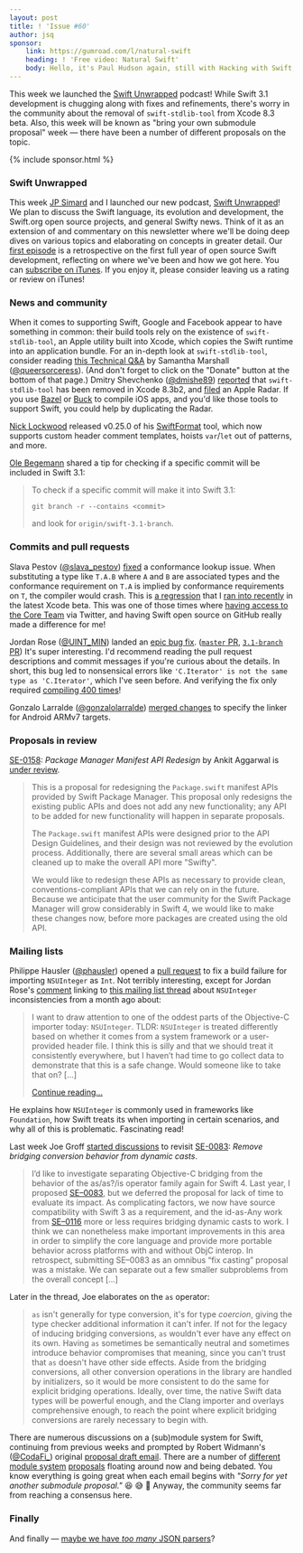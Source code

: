 ```yaml
---
layout: post
title: ! 'Issue #60'
author: jsq
sponsor:
    link: https://gumroad.com/l/natural-swift
    heading: ! 'Free video: Natural Swift'
    body: Hello, it's Paul Hudson again, still with Hacking with Swift, and still helping to support this awesome newsletter. After you've finished reading, why not download my Natural Swift video? It's 75 minutes of pure Swift goodness, and completely free.
---
```


This week we launched the [Swift Unwrapped](https://spec.fm/podcasts/swift-unwrapped) podcast! While Swift 3.1 development is chugging along with fixes and refinements, there's worry in the community about the removal of `swift-stdlib-tool` from Xcode 8.3 beta. Also, this week will be known as "bring your own submodule proposal" week &mdash; there have been a number of different proposals on the topic.

<!--excerpt-->

{% include sponsor.html %}

### Swift Unwrapped

This week [JP Simard](https://twitter.com/simjp) and I launched our new podcast, [Swift Unwrapped](https://spec.fm/podcasts/swift-unwrapped)! We plan to discuss the Swift language, its evolution and development, the Swift.org open source projects, and general Swifty news. Think of it as an extension of and commentary on this newsletter where we'll be doing deep dives on various topics and elaborating on concepts in greater detail. Our [first episode](https://spec.fm/podcasts/swift-unwrapped/61849) is a retrospective on the first full year of open source Swift development, reflecting on where we've been and how we got here. You can [subscribe on iTunes](https://itunes.apple.com/us/podcast/swift-unwrapped/id1209817203). If you enjoy it, please consider leaving us a rating or review on iTunes!

### News and community

When it comes to supporting Swift, Google and Facebook appear to have something in common: their build tools rely on the existence of `swift-stdlib-tool`, an Apple utility built into Xcode, which copies the Swift runtime into an application bundle. For an in-depth look at `swift-stdlib-tool`, consider reading [this Technical Q&A](https://pewpewthespells.com/blog/swift_and_objc.html) by Samantha Marshall ([@queersorceress](https://twitter.com/queersorceress)). (And don't forget to click on the "Donate" button at the bottom of that page.) Dmitry Shevchenko ([@dmishe89](https://twitter.com/dmishe89)) [reported](https://bugs.swift.org/browse/SR-3957) that `swift-stdlib-tool` has been removed in Xcode 8.3b2, and [filed](https://openradar.appspot.com/radar?id=5608273688395776) an Apple Radar. If you use [Bazel](https://bazel.build) or [Buck](https://buckbuild.com) to compile iOS apps, and you'd like those tools to support Swift, you could help by duplicating the Radar.

[Nick Lockwood](https://twitter.com/nicklockwood/status/839264831362502656) released v0.25.0 of his [SwiftFormat](https://github.com/nicklockwood/SwiftFormat) tool, which now supports custom header comment templates, hoists `var`/`let` out of patterns, and more.

[Ole Begemann](https://twitter.com/olebegemann/status/839263316258193409) shared a tip for checking if a specific commit will be included in Swift 3.1:

> To check if a specific commit will make it into Swift 3.1:
>
> `git branch -r --contains <commit>`
>
> and look for `origin/swift-3.1-branch`.

### Commits and pull requests

Slava Pestov ([@slava_pestov](https://twitter.com/slava_pestov)) [fixed](https://github.com/apple/swift/pull/7887) a conformance lookup issue. When substituting a type like `T.A.B` where `A` and `B` are associated types and the conformance requirement on `T.A` is implied by conformance requirements on `T`, the compiler would crash. This is [a regression](https://bugs.swift.org/browse/SR-4088) that I [ran into recently](https://github.com/jessesquires/JSQDataSourcesKit/issues/95) in the latest Xcode beta. This was one of those times where [having access to the Core Team](https://twitter.com/slava_pestov/status/837818707871047681) via Twitter, and having Swift open source on GitHub really made a difference for me!

Jordan Rose ([@UINT_MIN](https://twitter.com/UINT_MIN)) landed an [epic bug fix](https://twitter.com/slava_pestov/status/839289812964139008). ([`master` PR](https://github.com/apple/swift/pull/7963), [`3.1-branch` PR](https://github.com/apple/swift/pull/7967)) It's super interesting. I'd recommend reading the pull request descriptions and commit messages if you're curious about the details. In short, this bug led to nonsensical errors like `'C.Iterator' is not the same type as 'C.Iterator'`, which I've seen before. And verifying the fix only required [compiling 400 times](https://twitter.com/UINT_MIN/status/839259261716746240)!

Gonzalo Larralde ([@gonzalolarralde](https://github.com/gonzalolarralde)) [merged changes](https://github.com/apple/swift/pull/7777) to specify the linker for Android ARMv7 targets.

### Proposals in review

[SE-0158](https://github.com/apple/swift-evolution/blob/master/proposals/0158-package-manager-manifest-api-redesign.md): *Package Manager Manifest API Redesign* by Ankit Aggarwal is [under review](https://lists.swift.org/pipermail/swift-evolution-announce/2017-March/000329.html).

> This is a proposal for redesigning the `Package.swift` manifest APIs provided by Swift Package Manager.
This proposal only redesigns the existing public APIs and does not add any new functionality; any API to be added for new functionality will happen in separate proposals.
>
> The `Package.swift` manifest APIs were designed prior to the API Design Guidelines, and their design was not reviewed by the evolution process. Additionally, there are several small areas which can be cleaned up to make the overall API more "Swifty".
>
> We would like to redesign these APIs as necessary to provide clean, conventions-compliant APIs that we can rely on in the future. Because we anticipate that the user community for the Swift Package Manager will grow considerably in Swift 4, we would like to make these changes now, before more packages are created using the old API.

### Mailing lists

Philippe Hausler ([@phausler](https://github.com/phausler)) opened a [pull request](https://github.com/apple/swift/pull/7979) to fix a build failure for importing `NSUInteger` as `Int`. Not terribly interesting, except for Jordan Rose's [comment](https://github.com/apple/swift/pull/7979#issuecomment-285099500) linking to [this mailing list thread](https://lists.swift.org/pipermail/swift-evolution/Week-of-Mon-20170130/031327.html) about `NSUInteger` inconsistencies from a month ago about:

> I want to draw attention to one of the oddest parts of the Objective-C importer today: `NSUInteger`. TLDR: `NSUInteger` is treated differently based on whether it comes from a system framework or a user-provided header file. I think this is silly and that we should treat it consistently everywhere, but I haven’t had time to go collect data to demonstrate that this is a safe change. Would someone like to take that on? [...]
>
> [Continue reading...](https://lists.swift.org/pipermail/swift-evolution/Week-of-Mon-20170130/031327.html)

He explains how `NSUInteger` is commonly used in frameworks like `Foundation`, how Swift treats its when importing in certain scenarios, and why all of this is problematic. Fascinating read!

Last week Joe Groff [started discussions](https://lists.swift.org/pipermail/swift-evolution/Week-of-Mon-20170227/033376.html) to revisit [SE-0083](https://github.com/apple/swift-evolution/blob/master/proposals/0083-remove-bridging-from-dynamic-casts.md): *Remove bridging conversion behavior from dynamic casts*.

> I’d like to investigate separating Objective-C bridging from the behavior of the as/as?/is operator family again for Swift 4. Last year, I proposed [SE–0083](https://github.com/apple/swift-evolution/blob/master/proposals/0083-remove-bridging-from-dynamic-casts.md), but we deferred the proposal for lack of time to evaluate its impact. As complicating factors, we now have source compatibility with Swift 3 as a requirement, and the id-as-Any work from [SE–0116](https://github.com/apple/swift-evolution/blob/master/proposals/0116-id-as-any.md) more or less requires bridging dynamic casts to work. I think we can nonetheless make important improvements in this area in order to simplify the core language and provide more portable behavior across platforms with and without ObjC interop. In retrospect, submitting SE–0083 as an omnibus “fix casting” proposal was a mistake. We can separate out a few smaller subproblems from the overall concept [...]

Later in the thread, Joe elaborates on the `as` operator:

> `as` isn't generally for type conversion, it's for type *coercion*, giving the type checker additional information it can't infer. If not for the legacy of inducing bridging conversions, `as` wouldn't ever have any effect on its own. Having `as` sometimes be semantically neutral and sometimes introduce behavior compromises that meaning, since you can't trust that `as` doesn't have other side effects. Aside from the bridging conversions, all other conversion operations in the library are handled by initializers, so it would be more consistent to do the same for explicit bridging operations. Ideally, over time, the native Swift data types will be powerful enough, and the Clang importer and overlays comprehensive enough, to reach the point where explicit bridging conversions are rarely necessary to begin with.

There are numerous discussions on a (sub)module system for Swift, continuing from previous weeks and prompted by Robert Widmann's ([@CodaFi_](https://twitter.com/CodaFi_)) original [proposal draft email](https://lists.swift.org/pipermail/swift-evolution/Week-of-Mon-20170220/032678.html). There are a number of [different](https://lists.swift.org/pipermail/swift-evolution/Week-of-Mon-20170227/033430.html) [module system](https://lists.swift.org/pipermail/swift-evolution/Week-of-Mon-20170227/033524.html) [proposals](https://lists.swift.org/pipermail/swift-evolution/Week-of-Mon-20170227/033520.html) floating around now and being debated. You know everything is going great when each email begins with *"Sorry for yet another submodule proposal."* 😆 😅 🍿 Anyway, the community seems far from reaching a consensus here.

### Finally

And finally &mdash; [maybe we have *too many* JSON parsers](https://twitter.com/ayanonagon/status/839238968004616192)?
